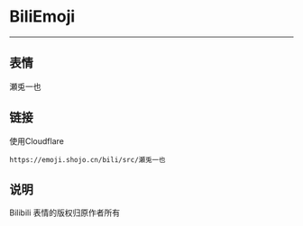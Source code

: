# BiliEmoji
---
## 表情
瀬兎一也
## 链接
使用Cloudflare
```
https://emoji.shojo.cn/bili/src/瀬兎一也
```
## 说明
Bilibili 表情的版权归原作者所有
